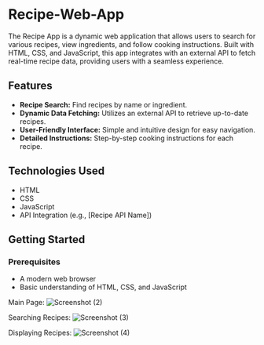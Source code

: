 # Recipe-Web-App
The Recipe App is a dynamic web application that allows users to search for various recipes, view ingredients, and follow cooking instructions. Built with HTML, CSS, and JavaScript, this app integrates with an external API to fetch real-time recipe data, providing users with a seamless experience.

## Features
- **Recipe Search:** Find recipes by name or ingredient.
- **Dynamic Data Fetching:** Utilizes an external API to retrieve up-to-date recipes.
- **User-Friendly Interface:** Simple and intuitive design for easy navigation.
- **Detailed Instructions:** Step-by-step cooking instructions for each recipe.

## Technologies Used
- HTML
- CSS
- JavaScript
- API Integration (e.g., [Recipe API Name])

## Getting Started

### Prerequisites
- A modern web browser
- Basic understanding of HTML, CSS, and JavaScript

Main Page:
![Screenshot (2)](https://github.com/user-attachments/assets/3933d52d-0fd6-4742-8058-3934a04526f6)

Searching Recipes:
![Screenshot (3)](https://github.com/user-attachments/assets/9ab75adf-f09e-4a83-841e-2a8b0d0bab23)

Displaying Recipes:
![Screenshot (4)](https://github.com/user-attachments/assets/d0323b6a-6159-44a6-acd6-17980f2c51d4)

